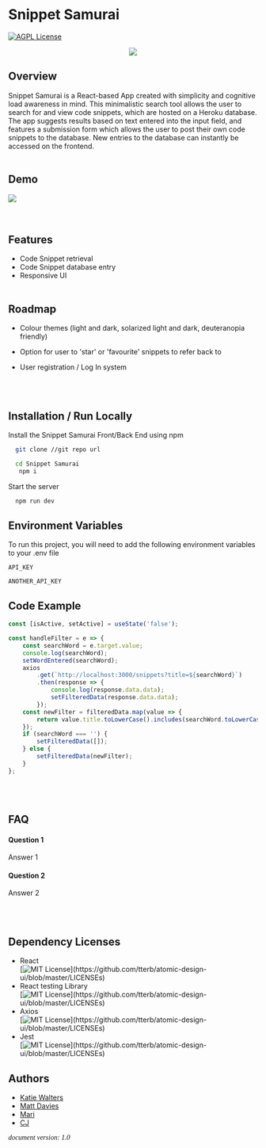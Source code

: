 # Snippet Samurai

[![AGPL License](https://img.shields.io/badge/license-AGPL-blue.svg)](http://www.gnu.org/licenses/agpl-3.0)

<div style="text-align:center"><img src="https://i.imgur.com/xYKiF06.png" /></div>

## Overview

Snippet Samurai is a React-based App created with simplicity and cognitive load awareness in mind. This minimalistic search tool allows the user to search for and view code snippets, which are hosted on a Heroku database.
The app suggests results based on text entered into the input field, and features a submission form which allows the user to post their
own code snippets to the database. New entries to the database can instantly be accessed on the frontend.
<br>
<br>

## Demo

<div style="text-align:left"><img src="https://i.imgur.com/R0ZJzkh.gif" /></div>
<br>
<br>

## Features

- Code Snippet retrieval
- Code Snippet database entry
- Responsive UI
  <br>
  <br>

## Roadmap

- Colour themes (light and dark, solarized light and dark, deuteranopia friendly)
- Option for user to 'star' or 'favourite' snippets to refer back to
- User registration / Log In system

  <br>
  <br>

## Installation / Run Locally

Install the Snippet Samurai Front/Back End using npm

```bash
  git clone //git repo url
```

```bash
  cd Snippet Samurai
   npm i
```

Start the server

```bash
  npm run dev
```

## Environment Variables

To run this project, you will need to add the following environment variables to your .env file

`API_KEY`

`ANOTHER_API_KEY`

## Code Example

```javascript
const [isActive, setActive] = useState('false');

const handleFilter = e => {
	const searchWord = e.target.value;
	console.log(searchWord);
	setWordEntered(searchWord);
	axios
		.get(`http://localhost:3000/snippets?title=${searchWord}`)
		.then(response => {
			console.log(response.data.data);
			setFilteredData(response.data.data);
		});
	const newFilter = filteredData.map(value => {
		return value.title.toLowerCase().includes(searchWord.toLowerCase());
	});
	if (searchWord === '') {
		setFilteredData([]);
	} else {
		setFilteredData(newFilter);
	}
};
```

<br>
<br>

## FAQ

#### Question 1

Answer 1

#### Question 2

Answer 2

<br>
<br>

## Dependency Licenses

- React
  <br>
  [![MIT License](https://img.shields.io/apm/l/atomic-design-ui.svg?)](https://github.com/tterb/atomic-design-ui/blob/master/LICENSEs)
- React testing Library
  <br>
  [![MIT License](https://img.shields.io/apm/l/atomic-design-ui.svg?)](https://github.com/tterb/atomic-design-ui/blob/master/LICENSEs)
- Axios
  <br>
  [![MIT License](https://img.shields.io/apm/l/atomic-design-ui.svg?)](https://github.com/tterb/atomic-design-ui/blob/master/LICENSEs)
- Jest
  <br>
  [![MIT License](https://img.shields.io/apm/l/atomic-design-ui.svg?)](https://github.com/tterb/atomic-design-ui/blob/master/LICENSEs)

## Authors

- [Katie Walters](https://github.com/KatieClarinet)
- [Matt Davies](https://github.com/DevMattDavies)
- [Mari](https://github.com/wisteria-hawthorn)
- [CJ](https://www.https://github.com/Esva)

<span style="font-family:Papyrus; font-size:1em;">_document version: 1.0_</span>

